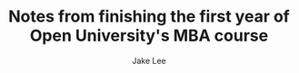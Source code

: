 ---
title: Notes from finishing the first year of Open University's MBA course
author: Jake Lee
layout: post
image: /assets/images/
tags:
    - 
---